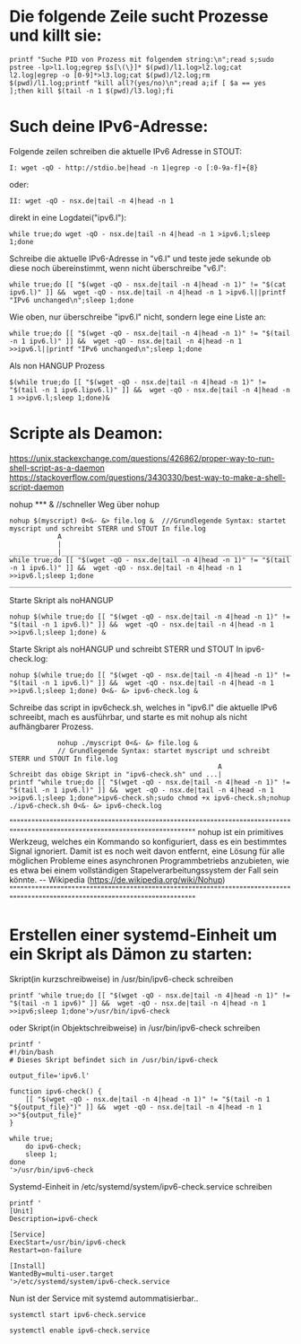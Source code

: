 # Die folgende Zeile sucht Prozesse und killt sie:

    printf "Suche PID von Prozess mit folgendem string:\n";read s;sudo pstree -lp>l1.log;egrep $s[\(\}]* $(pwd)/l1.log>l2.log;cat l2.log|egrep -o [0-9]*>l3.log;cat $(pwd)/l2.log;rm $(pwd)/l1.log;printf "kill all?(yes/no)\n";read a;if [ $a == yes ];then kill $(tail -n 1 $(pwd)/l3.log);fi


# Such deine IPv6-Adresse:
Folgende zeilen schreiben die aktuelle IPv6 Adresse in STOUT:

    
    I: wget -qO - http://stdio.be|head -n 1|egrep -o [:0-9a-f]+{8}
    
oder:
    
    II: wget -qO - nsx.de|tail -n 4|head -n 1
    
direkt in eine Logdatei("ipv6.l"):
    
    while true;do wget -qO - nsx.de|tail -n 4|head -n 1 >ipv6.l;sleep 1;done

Schreibe die aktuelle IPv6-Adresse in "v6.l" und teste jede sekunde ob diese noch übereinstimmt, wenn nicht überschreibe "v6.l":

    while true;do [[ "$(wget -qO - nsx.de|tail -n 4|head -n 1)" != "$(cat ipv6.l)" ]] &&  wget -qO - nsx.de|tail -n 4|head -n 1 >ipv6.l||printf "IPv6 unchanged\n";sleep 1;done 
    
Wie oben, nur überschreibe "ipv6.l" nicht, sondern lege eine Liste an:

    while true;do [[ "$(wget -qO - nsx.de|tail -n 4|head -n 1)" != "$(tail -n 1 ipv6.l)" ]] &&  wget -qO - nsx.de|tail -n 4|head -n 1 >>ipv6.l||printf "IPv6 unchanged\n";sleep 1;done
    
Als  non HANGUP Prozess

    $(while true;do [[ "$(wget -qO - nsx.de|tail -n 4|head -n 1)" != "$(tail -n 1 ipv6.lipv6.l)" ]] &&  wget -qO - nsx.de|tail -n 4|head -n 1 >>ipv6.l;sleep 1;done)&


# Scripte als Deamon:
https://unix.stackexchange.com/questions/426862/proper-way-to-run-shell-script-as-a-daemon
https://stackoverflow.com/questions/3430330/best-way-to-make-a-shell-script-daemon

nohup *** & //schneller Weg über nohup

    
    
    nohup $(myscript) 0<&- &> file.log &  ///Grundlegende Syntax: startet myscript und schreibt STERR und STOUT In file.log
                A
                | 
    ____________|__________________________________________________________________________________________________________
    while true;do [[ "$(wget -qO - nsx.de|tail -n 4|head -n 1)" != "$(tail -n 1 ipv6.l)" ]] &&  wget -qO - nsx.de|tail -n 4|head -n 1 >>ipv6.l;sleep 1;done
    _______________________________________________________________________________________________________________________
    

Starte Skript als noHANGUP
    
    nohup $(while true;do [[ "$(wget -qO - nsx.de|tail -n 4|head -n 1)" != "$(tail -n 1 ipv6.l)" ]] &&  wget -qO - nsx.de|tail -n 4|head -n 1 >>ipv6.l;sleep 1;done) &
    
Starte Skript als noHANGUP und schreibt STERR und STOUT In ipv6-check.log:
    
    nohup $(while true;do [[ "$(wget -qO - nsx.de|tail -n 4|head -n 1)" != "$(tail -n 1 ipv6.l)" ]] &&  wget -qO - nsx.de|tail -n 4|head -n 1 >>ipv6.l;sleep 1;done) 0<&- &> ipv6-check.log &

 
Schreibe das script in ipv6check.sh, welches in "ipv6.l" die aktuelle IPv6 schreeibt, mach es ausführbar, und starte es mit nohup als nicht aufhängbarer Prozess.

                nohup ./myscript 0<&- &> file.log &   
                // Grundlegende Syntax: startet myscript und schreibt STERR und STOUT In file.log
                                                        A
    Schreibt das obige Skript in "ipv6-check.sh" und ...|
    printf "while true;do [[ "$(wget -qO - nsx.de|tail -n 4|head -n 1)" != "$(tail -n 1 ipv6.l)" ]] &&  wget -qO - nsx.de|tail -n 4|head -n 1 >>ipv6.l;sleep 1;done">ipv6-check.sh;sudo chmod +x ipv6-check.sh;nohup ./ipv6-check.sh 0<&- &> ipv6-check.log

""""""""""""""""""""""""""""""""""""""""""""""""""""""""""""""""""""""""""""""""""""""""""""""""""""""""""""""""""""""""""""""""
nohup ist ein primitives Werkzeug, welches ein Kommando so konfiguriert, dass es ein bestimmtes Signal ignoriert. Damit ist es noch weit davon entfernt, eine Lösung für alle möglichen Probleme eines asynchronen Programmbetriebs anzubieten, wie es etwa bei einem vollständigen Stapelverarbeitungssystem der Fall sein könnte.     --    Wikipedia (https://de.wikipedia.org/wiki/Nohup)
""""""""""""""""""""""""""""""""""""""""""""""""""""""""""""""""""""""""""""""""""""""""""""""""""""""""""""""""""""""""""""""""


    
    
# Erstellen einer systemd-Einheit um ein Skript als Dämon zu starten:


Skript(in kurzschreibweise) in /usr/bin/ipv6-check schreiben

    printf 'while true;do [[ "$(wget -qO - nsx.de|tail -n 4|head -n 1)" != "$(tail -n 1 ipv6)" ]] &&  wget -qO - nsx.de|tail -n 4|head -n 1 >>ipv6;sleep 1;done'>/usr/bin/ipv6-check
    
oder Skript(in Objektschreibweise) in /usr/bin/ipv6-check schreiben
    
    printf '
    #!/bin/bash
    # Dieses Skript befindet sich in /usr/bin/ipv6-check

    output_file='ipv6.l'

    function ipv6-check() {
        [[ "$(wget -qO - nsx.de|tail -n 4|head -n 1)" != "$(tail -n 1 "${output_file}")" ]] &&  wget -qO - nsx.de|tail -n 4|head -n 1 >>"${output_file}"
    }
    
    while true;
        do ipv6-check;
        sleep 1;
    done
    '>/usr/bin/ipv6-check

Systemd-Einheit in /etc/systemd/system/ipv6-check.service schreiben
    
    printf '
    [Unit]
    Description=ipv6-check

    [Service]
    ExecStart=/usr/bin/ipv6-check
    Restart=on-failure

    [Install]
    WantedBy=multi-user.target
    '>/etc/systemd/system/ipv6-check.service

Nun ist der Service mit systemd autommatisierbar..
    
    systemctl start ipv6-check.service
    
    systemctl enable ipv6-check.service
    
